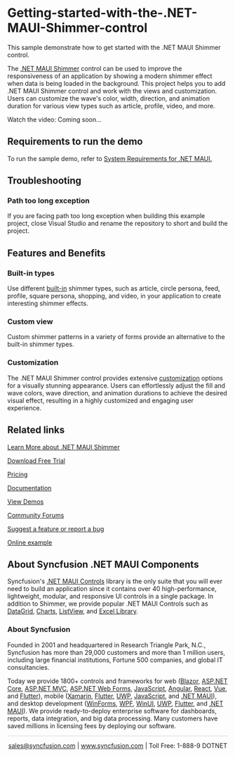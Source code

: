 # Getting-started-with-the-.NET-MAUI-Shimmer-control
This sample demonstrate how to get started with the .NET MAUI Shimmer control.

The [.NET MAUI Shimmer](https://www.syncfusion.com/maui-controls/maui-shimmer?utm_source=github&utm_medium=listing&utm_campaign=maui-shimmer-github-samples) control can be used to improve the responsiveness of an application by showing a modern shimmer effect when data is being loaded in the background. This project helps you to add .NET MAUI Shimmer control and work with the views and customization. Users can customize the wave's color, width, direction, and animation duration for various view types such as article, profile, video, and more.

Watch the video: Coming soon...

## <a name="requirements-to-run-the-demo"></a>Requirements to run the demo ##

To run the sample demo, refer to [System Requirements for .NET MAUI.](https://help.syncfusion.com/maui/system-requirements?utm_source=github&utm_medium=listing&utm_campaign=maui-shimmer-github-samples)

## <a name="troubleshooting"></a>Troubleshooting ##
### Path too long exception
If you are facing path too long exception when building this example project, close Visual Studio and rename the repository to short and build the project.


## Features and Benefits

### Built-in types
Use different [built-in](https://help.syncfusion.com/maui/shimmer/built-in-views?utm_source=github&utm_medium=listing&utm_campaign=maui-shimmer-github-samples) shimmer types, such as article, circle persona, feed, profile, square persona, shopping, and video, in your application to create interesting shimmer effects.

### Custom view
Custom shimmer patterns in a variety of forms provide an alternative to the built-in shimmer types.

### Customization
The .NET MAUI Shimmer control provides extensive [customization](https://help.syncfusion.com/maui/shimmer/customization?utm_source=github&utm_medium=listing&utm_campaign=maui-shimmer-github-samples) options for a visually stunning appearance. Users can effortlessly adjust the fill and wave colors, wave  direction, and animation durations to achieve the desired visual effect, resulting in a highly customized and engaging user experience.

## Related links
[Learn More about .NET MAUI Shimmer](https://www.syncfusion.com/maui-controls/maui-shimmer?utm_source=github&utm_medium=listing&utm_campaign=maui-shimmer-github-samples)

[Download Free Trial](https://www.syncfusion.com/downloads/maui?utm_source=github&utm_medium=listing&utm_campaign=maui-shimmer-github-samples)

[Pricing](https://www.syncfusion.com/sales/teamlicense?utm_source=github&utm_medium=listing&utm_campaign=maui-shimmer-github-samples)

[Documentation](https://help.syncfusion.com/maui/shimmer/getting-started?utm_source=github&utm_medium=listing&utm_campaign=maui-shimmer-github-samples)

[View Demos](https://github.com/syncfusion/maui-demos/tree/master/MAUI/Shimmer?utm_source=github&utm_medium=listing&utm_campaign=maui-shimmer-github-samples)

[Community Forums](https://www.syncfusion.com/forums/maui?utm_source=github&utm_medium=listing&utm_campaign=maui-shimmer-github-samples)

[Suggest a feature or report a bug](https://www.syncfusion.com/feedback/maui?utm_source=github&utm_medium=listing&utm_campaign=maui-shimmer-github-samples)

[Online example](https://github.com/SyncfusionExamples/Getting-started-with-the-.NET-MAUI-Shimmer-control?utm_source=github&utm_medium=listing&utm_campaign=maui-shimmer-github-samples)


## About Syncfusion .NET MAUI Components

Syncfusion's [.NET MAUI Controls](https://www.syncfusion.com/maui-controls?utm_source=github&utm_medium=listing&utm_campaign=maui-shimmer-github-samples) library is the only suite that you will ever need to build an application since it contains over 40 high-performance, lightweight, modular, and responsive UI controls in a single package. In addition to Shimmer, we provide popular .NET MAUI Controls such as [DataGrid](https://www.syncfusion.com/maui-controls/maui-datagrid?utm_source=github&utm_medium=listing&utm_campaign=maui-shimmer-github-samples), [Charts](https://www.syncfusion.com/maui-controls/maui-cartesian-charts?utm_source=github&utm_medium=listing&utm_campaign=maui-shimmer-github-samples), [ListView](https://www.syncfusion.com/maui-controls/maui-listview?utm_source=github&utm_medium=listing&utm_campaign=maui-shimmer-github-samples), and [Excel Library](https://www.syncfusion.com/document-processing/excel-framework/maui?utm_source=github&utm_medium=listing&utm_campaign=maui-shimmer-github-samples).

### About Syncfusion

Founded in 2001 and headquartered in Research Triangle Park, N.C., Syncfusion has more than 29,000 customers and more than 1 million users, including large financial institutions, Fortune 500 companies, and global IT consultancies.

Today we provide 1800+ controls and frameworks for web ([Blazor](https://www.syncfusion.com/blazor-components?utm_source=github&utm_medium=listing&utm_campaign=maui-shimmer-github-samples), [ASP.NET Core](https://www.syncfusion.com/aspnet-core-ui-controls?utm_source=github&utm_medium=listing&utm_campaign=maui-shimmer-github-samples), [ASP.NET MVC](https://www.syncfusion.com/aspnet-mvc-ui-controls?utm_source=github&utm_medium=listing&utm_campaign=maui-shimmer-github-samples), [ASP.NET Web Forms](https://www.syncfusion.com/jquery/aspnet-webforms-ui-controls?utm_source=github&utm_medium=listing&utm_campaign=maui-shimmer-github-samples), [JavaScript](https://www.syncfusion.com/javascript-ui-controls?utm_source=github&utm_medium=listing&utm_campaign=maui-shimmer-github-samples), [Angular](https://www.syncfusion.com/angular-components?utm_source=github&utm_medium=listing&utm_campaign=maui-shimmer-github-samples), [React](https://www.syncfusion.com/react-components?utm_source=github&utm_medium=listing&utm_campaign=maui-shimmer-github-samples), [Vue](https://www.syncfusion.com/vue-components?utm_source=github&utm_medium=listing&utm_campaign=maui-shimmer-github-samples), and [Flutter](https://www.syncfusion.com/flutter-widgets?utm_source=github&utm_medium=listing&utm_campaign=maui-shimmer-github-samples)), mobile ([Xamarin](https://www.syncfusion.com/xamarin-ui-controls?utm_source=github&utm_medium=listing&utm_campaign=maui-shimmer-github-samples), [Flutter](https://www.syncfusion.com/flutter-widgets?utm_source=github&utm_medium=listing&utm_campaign=maui-shimmer-github-samples), [UWP](https://www.syncfusion.com/uwp-ui-controls?utm_source=github&utm_medium=listing&utm_campaign=maui-shimmer-github-samples), [JavaScript](https://www.syncfusion.com/javascript-ui-controls?utm_source=github&utm_medium=listing&utm_campaign=maui-shimmer-github-samples), and [.NET MAUI](https://www.syncfusion.com/maui-controls?utm_source=github&utm_medium=listing&utm_campaign=maui-shimmer-github-samples)), and desktop development ([WinForms](https://www.syncfusion.com/winforms-ui-controls?utm_source=github&utm_medium=listing&utm_campaign=maui-shimmer-github-samples), [WPF](https://www.syncfusion.com/wpf-controls?utm_source=github&utm_medium=listing&utm_campaign=maui-shimmer-github-samples), [WinUI](https://www.syncfusion.com/winui-controls?utm_source=github&utm_medium=listing&utm_campaign=maui-shimmer-github-samples), [UWP](https://www.syncfusion.com/uwp-ui-controls?utm_source=github&utm_medium=listing&utm_campaign=maui-shimmer-github-samples), [Flutter](https://www.syncfusion.com/flutter-widgets?utm_source=github&utm_medium=listing&utm_campaign=maui-shimmer-github-samples), and [.NET MAUI](https://www.syncfusion.com/maui-controls?utm_source=github&utm_medium=listing&utm_campaign=maui-shimmer-github-samples)). We provide ready-to-deploy enterprise software for dashboards, reports, data integration, and big data processing. Many customers have saved millions in licensing fees by deploying our software.


<hr style="height:0.3px;border:none;color:lightgrey;background-color:lightgrey;" />

<p align="center">
<a href="mailto:sales@syncfusion.com?Subject=Syncfusion .NET MAUI Shimmer - GitHub" target="_top">sales@syncfusion.com</a> | <a href="https://www.syncfusion.com?utm_source=github&utm_medium=listing&utm_campaign=maui-shimmer-github-samples">www.syncfusion.com</a> | Toll Free: 1-888-9 DOTNET <br>
</p>